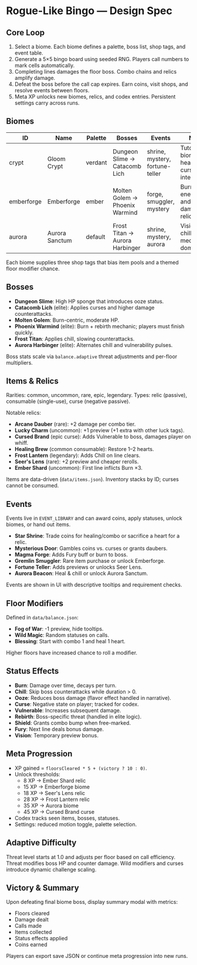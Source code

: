 # Rogue-Like Bingo — Design Spec

## Core Loop

1. Select a biome. Each biome defines a palette, boss list, shop tags, and event table.
2. Generate a 5×5 bingo board using seeded RNG. Players call numbers to mark cells automatically.
3. Completing lines damages the floor boss. Combo chains and relics amplify damage.
4. Defeat the boss before the call cap expires. Earn coins, visit shops, and resolve events between floors.
5. Meta XP unlocks new biomes, relics, and codex entries. Persistent settings carry across runs.

## Biomes

| ID | Name | Palette | Bosses | Events | Notes |
|----|------|---------|--------|--------|-------|
| crypt | Gloom Crypt | verdant | Dungeon Slime → Catacomb Lich | shrine, mystery, fortune-teller | Tutorial biome; healing + curse interactions. |
| emberforge | Emberforge | ember | Molten Golem → Phoenix Warmind | forge, smuggler, mystery | Burn-heavy enemies and damage relics. |
| aurora | Aurora Sanctum | default | Frost Titan → Aurora Harbinger | shrine, mystery, aurora | Vision and chill mechanics dominate. |

Each biome supplies three shop tags that bias item pools and a themed floor modifier chance.

## Bosses

- **Dungeon Slime**: High HP sponge that introduces ooze status.
- **Catacomb Lich** (elite): Applies curses and higher damage counterattacks.
- **Molten Golem**: Burn-centric, moderate HP.
- **Phoenix Warmind** (elite): Burn + rebirth mechanic; players must finish quickly.
- **Frost Titan**: Applies chill, slowing counterattacks.
- **Aurora Harbinger** (elite): Alternates chill and vulnerability pulses.

Boss stats scale via `balance.adaptive` threat adjustments and per-floor multipliers.

## Items & Relics

Rarities: common, uncommon, rare, epic, legendary. Types: relic (passive), consumable (single-use), curse (negative passive).

Notable relics:

- **Arcane Dauber** (rare): +2 damage per combo tier.
- **Lucky Charm** (uncommon): +1 preview (+1 extra with other luck tags).
- **Cursed Brand** (epic curse): Adds Vulnerable to boss, damages player on whiff.
- **Healing Brew** (common consumable): Restore 1–2 hearts.
- **Frost Lantern** (legendary): Adds Chill on line clears.
- **Seer's Lens** (rare): +2 preview and cheaper rerolls.
- **Ember Shard** (uncommon): First line inflicts Burn ×3.

Items are data-driven (`data/items.json`). Inventory stacks by ID; curses cannot be consumed.

## Events

Events live in `EVENT_LIBRARY` and can award coins, apply statuses, unlock biomes, or hand out items.

- **Star Shrine**: Trade coins for healing/combo or sacrifice a heart for a relic.
- **Mysterious Door**: Gambles coins vs. curses or grants daubers.
- **Magma Forge**: Adds Fury buff or burn to boss.
- **Gremlin Smuggler**: Rare item purchase or unlock Emberforge.
- **Fortune Teller**: Adds previews or unlocks Seer Lens.
- **Aurora Beacon**: Heal & chill or unlock Aurora Sanctum.

Events are shown in UI with descriptive tooltips and requirement checks.

## Floor Modifiers

Defined in `data/balance.json`:

- **Fog of War**: -1 preview, hide tooltips.
- **Wild Magic**: Random statuses on calls.
- **Blessing**: Start with combo 1 and heal 1 heart.

Higher floors have increased chance to roll a modifier.

## Status Effects

- **Burn**: Damage over time, decays per turn.
- **Chill**: Skip boss counterattacks while duration > 0.
- **Ooze**: Reduces boss damage (flavor effect handled in narrative).
- **Curse**: Negative state on player; tracked for codex.
- **Vulnerable**: Increases subsequent damage.
- **Rebirth**: Boss-specific threat (handled in elite logic).
- **Shield**: Grants combo bump when free-marked.
- **Fury**: Next line deals bonus damage.
- **Vision**: Temporary preview bonus.

## Meta Progression

- XP gained = `floorsCleared * 5 + (victory ? 10 : 0)`.
- Unlock thresholds:
  - 8 XP → Ember Shard relic
  - 15 XP → Emberforge biome
  - 18 XP → Seer's Lens relic
  - 28 XP → Frost Lantern relic
  - 35 XP → Aurora biome
  - 45 XP → Cursed Brand curse
- Codex tracks seen items, bosses, statuses.
- Settings: reduced motion toggle, palette selection.

## Adaptive Difficulty

Threat level starts at 1.0 and adjusts per floor based on call efficiency. Threat modifies boss HP and counter damage. Wild modifiers and curses introduce dynamic challenge scaling.

## Victory & Summary

Upon defeating final biome boss, display summary modal with metrics:
- Floors cleared
- Damage dealt
- Calls made
- Items collected
- Status effects applied
- Coins earned

Players can export save JSON or continue meta progression into new runs.
